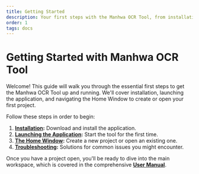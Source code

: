 ```yaml
---
title: Getting Started
description: Your first steps with the Manhwa OCR Tool, from installation to creating your first project.
order: 1
tags: docs
---
```


# Getting Started with Manhwa OCR Tool

Welcome! This guide will walk you through the essential first steps to get the Manhwa OCR Tool up and running. We'll cover installation, launching the application, and navigating the Home Window to create or open your first project.

Follow these steps in order to begin:

1.  **[Installation](/getting-started/installation/):** Download and install the application.
2.  **[Launching the Application](/getting-started/launching-the-app/):** Start the tool for the first time.
3.  **[The Home Window](/getting-started/the-home-window/):** Create a new project or open an existing one.
4.  **[Troubleshooting](/getting-started/errors/):** Solutions for common issues you might encounter.

Once you have a project open, you'll be ready to dive into the main workspace, which is covered in the comprehensive **[User Manual](/user-manual/)**.